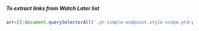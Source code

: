 ##### To extract links from Watch Later list

```js
arr=[];document.querySelectorAll('.yt-simple-endpoint.style-scope.ytd-playlist-video-renderer').forEach(v => arr.push('youtube-dl -f "bestvideo[ext=mp4]+bestaudio[ext=m4a]/mp4" https://youtube.com'+ v.attributes["href"].value.slice(0, 20)));copy(arr);
```
